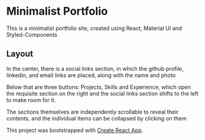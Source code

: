 # Minimalist Portfolio
This is a minimalist portfolio site, created using React, Material UI and Styled-Components

## Layout
In the center, there is a social links section, in which the github profile, linkedin, and email links are placed, along with the name and photo

Below that are three buttons: Projects, Skills and Experience, which open the requisite section on the right and the social links section shifts to the left to make room for it.

The sections themselves are independently scrollable to reveal their contents, and the individual items can be collapsed by clicking on them

This project was bootstrapped with [Create React App](https://github.com/facebook/create-react-app).
